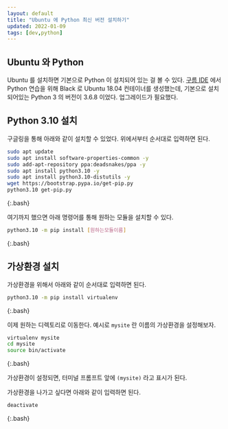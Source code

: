 ```yaml
---
layout: default
title: "Ubuntu 에 Python 최신 버전 설치하기"
updated: 2022-01-09
tags: [dev,python]
---
```


## Ubuntu 와 Python

Ubuntu 를 설치하면 기본으로 Python 이 설치되어 있는 걸 볼 수 있다. [구름 IDE](https://ide.goorm.io/) 에서 Python 연습을 위해 Black 로 Ubuntu 18.04 컨테이너를 생성했는데, 기본으로 설치되어있는 Python 3 의 버전이 3.6.8 이었다. 업그레이드가 필요했다.

## Python 3.10 설치

구글링을 통해 아래와 같이 설치할 수 있었다. 위에서부터 순서대로 입력하면 된다.

```bash
sudo apt update
sudo apt install software-properties-common -y
sudo add-apt-repository ppa:deadsnakes/ppa -y
sudo apt install python3.10 -y
sudo apt install python3.10-distutils -y
wget https://bootstrap.pypa.io/get-pip.py
python3.10 get-pip.py
```
{:.bash}

여기까지 했으면 아래 명령어를 통해 원하는 모듈을 설치할 수 있다.

```bash
python3.10 -m pip install [원하는모듈이름]
```
{:.bash}

## 가상환경 설치

가상환경을 위해서 아래와 같이 순서대로 입력하면 된다.

```bash
python3.10 -m pip install virtualenv
```
{:.bash}

이제 원하는 디렉토리로 이동한다. 예시로 `mysite` 란 이름의 가상환경을 설정해보자.

```bash
virtualenv mysite
cd mysite
source bin/activate
```
{:.bash}

가상환경이 설정되면, 터미널 프롬프트 앞에 `(mysite)` 라고 표시가 된다.

가상환경을 나가고 싶다면 아래와 같이 입력하면 된다.

```bash
deactivate
```
{:.bash}
